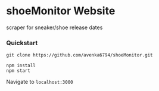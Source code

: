 # shoeMonitor Website 
scraper for sneaker/shoe release dates
### Quickstart 
``` 
git clone https://github.com/avenka6794/shoeMonitor.git 

npm install 
npm start 
```
Navigate to `localhost:3000`
